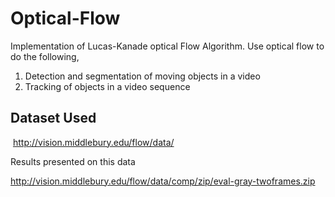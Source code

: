 # Optical-Flow
Implementation of Lucas-Kanade optical Flow Algorithm.
Use optical flow to do the following,
1) Detection and segmentation of moving objects in a video
2) Tracking of objects in a video sequence

## Dataset Used
​ http://vision.middlebury.edu/flow/data/

Results presented on this data

http://vision.middlebury.edu/flow/data/comp/zip/eval-gray-twoframes.zip
